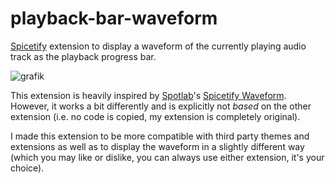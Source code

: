 # playback-bar-waveform
[Spicetify](https://github.com/spicetify/spicetify-cli) extension to display a waveform of the currently playing audio track as the playback progress bar.

![grafik](https://github.com/user-attachments/assets/87b59010-a0fb-4f2d-bdb7-631537893a02)


This extension is heavily inspired by [Spotlab](https://github.com/SPOTLAB-Live)'s [Spicetify Waveform](https://github.com/SPOTLAB-Live/Spicetify-waveform).
However, it works a bit differently and is explicitly not *based* on the other extension (i.e. no code is copied, my extension is completely original).

I made this extension to be more compatible with third party themes and extensions as well as to display the waveform in a slightly different way (which you may like or dislike, you can always use either extension, it's your choice).
